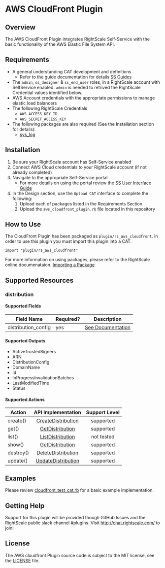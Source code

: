 # AWS CloudFront Plugin

## Overview

The AWS CloudFront Plugin integrates RightScale Self-Service with the basic functionality of the AWS Elastic File System API.

## Requirements

- A general understanding CAT development and definitions
  - Refer to the guide documentation for details [SS Guides](http://docs.rightscale.com/ss/guides/)
- The `admin`, `ss_designer` & `ss_end_user` roles, in a RightScale account with SelfService enabled.  `admin` is needed to retrived the RightScale Credential values identified below.
- AWS Account credentials with the appropriate permissions to manage elastic load balancers
- The following RightScale Credentials
  - `AWS_ACCESS_KEY_ID`
  - `AWS_SECRET_ACCESS_KEY`
- The following packages are also required (See the Installation section for details):
  - [sys_log](../../libraries/sys_log.rb)


## Installation

1. Be sure your RightScale account has Self-Service enabled
1. Connect AWS Cloud credentials to your RightScale account (if not already completed)
1. Navigate to the appropriate Self-Service portal
   - For more details on using the portal review the [SS User Interface Guide](http://docs.rightscale.com/ss/guides/ss_user_interface_guide.html)
1. In the Design section, use the `Upload CAT` interface to complete the following:
   1. Upload each of packages listed in the Requirements Section
   1. Upload the `aws_cloudfront_plugin.rb` file located in this repository

## How to Use

The CloudFront Plugin has been packaged as `plugin/rs_aws_cloudfront`. In order to use this plugin you must import this plugin into a CAT.

```
import "plugin/rs_aws_cloudfront"
```

For more information on using packages, please refer to the RightScale online documenataion. [Importing a Package](http://docs.rightscale.com/ss/guides/ss_packaging_cats.html#importing-a-package)

## Supported Resources

### distribution

#### Supported Fields

| Field Name | Required? | Description |
|------------|-----------|-------------|
|distribution_config| yes | [See Documentation](https://docs.aws.amazon.com/cloudfront/latest/APIReference/API_CreateDistribution.html#cloudfront-CreateDistribution-request-DistributionConfig)

#### Supported Outputs

- ActiveTrustedSigners
- ARN
- DistributionConfig
- DomainName
- Id
- InProgressInvalidationBatches
- LastModifiedTime
- Status

#### Supported Actions

| Action | API Implementation | Support Level |
|--------------|:----:|:-------------:|
| create() | [CreateDistribution](https://docs.aws.amazon.com/cloudfront/latest/APIReference/API_CreateDistribution.html) | supported
| get() | [GetDistribution](https://docs.aws.amazon.com/cloudfront/latest/APIReference/API_GetDistribution.html) | supported
| list() | [ListDistribution](https://docs.aws.amazon.com/cloudfront/latest/APIReference/API_ListDistributions.html) | not tested
| show() | [GetDistribution](https://docs.aws.amazon.com/cloudfront/latest/APIReference/API_GetDistribution.html) | supported
| destroy() | [DeleteDistribution](https://docs.aws.amazon.com/cloudfront/latest/APIReference/API_DeleteDistribution.html) | supported
| update() | [UpdateDistribution](https://docs.aws.amazon.com/cloudfront/latest/APIReference/API_UpdateDistribution.html) | supported

## Examples

Please review [cloudfront_test_cat.rb](./cloudfront_test_cat.rb) for a basic example implementation.

## Getting Help

Support for this plugin will be provided though GitHub Issues and the RightScale public slack channel #plugins.
Visit <http://chat.rightscale.com/> to join!

## License

The AWS cloudfront Plugin source code is subject to the MIT license, see the [LICENSE](../../LICENSE) file.




